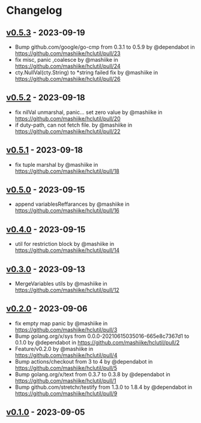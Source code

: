 # Changelog

## [v0.5.3](https://github.com/mashiike/hclutil/compare/v0.5.2...v0.5.3) - 2023-09-19
- Bump github.com/google/go-cmp from 0.3.1 to 0.5.9 by @dependabot in https://github.com/mashiike/hclutil/pull/23
- fix misc, panic ,coalesce by @mashiike in https://github.com/mashiike/hclutil/pull/24
- cty.NullVal(cty.String)  to *string failed fix by @mashiike in https://github.com/mashiike/hclutil/pull/26

## [v0.5.2](https://github.com/mashiike/hclutil/compare/v0.5.1...v0.5.2) - 2023-09-18
- fix nilVal unmarshal, panic... set zero value by @mashiike in https://github.com/mashiike/hclutil/pull/20
- if duty-path, can not fetch file. by @mashiike in https://github.com/mashiike/hclutil/pull/22

## [v0.5.1](https://github.com/mashiike/hclutil/compare/v0.5.0...v0.5.1) - 2023-09-18
- fix tuple marshal by @mashiike in https://github.com/mashiike/hclutil/pull/18

## [v0.5.0](https://github.com/mashiike/hclutil/compare/v0.4.0...v0.5.0) - 2023-09-15
- append variablesReffarances by @mashiike in https://github.com/mashiike/hclutil/pull/16

## [v0.4.0](https://github.com/mashiike/hclutil/compare/v0.3.0...v0.4.0) - 2023-09-15
- util for restriction block by @mashiike in https://github.com/mashiike/hclutil/pull/14

## [v0.3.0](https://github.com/mashiike/hclutil/compare/v0.2.0...v0.3.0) - 2023-09-13
- MergeVariables utils by @mashiike in https://github.com/mashiike/hclutil/pull/12

## [v0.2.0](https://github.com/mashiike/hclutil/compare/v0.1.0...v0.2.0) - 2023-09-06
- fix empty map panic by @mashiike in https://github.com/mashiike/hclutil/pull/3
- Bump golang.org/x/sys from 0.0.0-20210615035016-665e8c7367d1 to 0.1.0 by @dependabot in https://github.com/mashiike/hclutil/pull/2
- Feature/v0.2.0 by @mashiike in https://github.com/mashiike/hclutil/pull/4
- Bump actions/checkout from 3 to 4 by @dependabot in https://github.com/mashiike/hclutil/pull/5
- Bump golang.org/x/text from 0.3.7 to 0.3.8 by @dependabot in https://github.com/mashiike/hclutil/pull/1
- Bump github.com/stretchr/testify from 1.3.0 to 1.8.4 by @dependabot in https://github.com/mashiike/hclutil/pull/9

## [v0.1.0](https://github.com/mashiike/hclutil/commits/v0.1.0) - 2023-09-05
